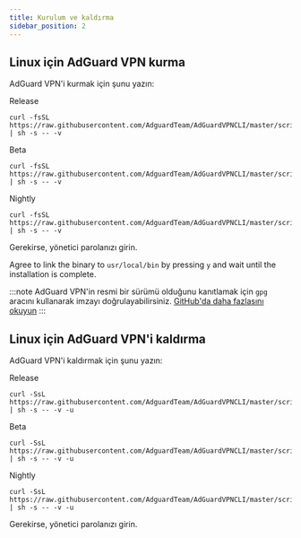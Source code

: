```yaml
---
title: Kurulum ve kaldırma
sidebar_position: 2
---
```


## Linux için AdGuard VPN kurma

AdGuard VPN'i kurmak için şunu yazın:

Release

```
curl -fsSL https://raw.githubusercontent.com/AdguardTeam/AdGuardVPNCLI/master/scripts/release/install.sh | sh -s -- -v
```

Beta

```
curl -fsSL https://raw.githubusercontent.com/AdguardTeam/AdGuardVPNCLI/master/scripts/beta/install.sh | sh -s -- -v
```

Nightly

```
curl -fsSL https://raw.githubusercontent.com/AdguardTeam/AdGuardVPNCLI/master/scripts/nightly/install.sh | sh -s -- -v
```

Gerekirse, yönetici parolanızı girin.

Agree to link the binary to `usr/local/bin` by pressing `y` and wait until the installation is complete.

:::note
AdGuard VPN'in resmi bir sürümü olduğunu kanıtlamak için `gpg` aracını kullanarak imzayı doğrulayabilirsiniz. [GitHub'da daha fazlasını okuyun](https://github.com/AdguardTeam/AdGuardVPNCLI?tab=readme-ov-file#verify-releases)
:::

## Linux için AdGuard VPN'i kaldırma

AdGuard VPN'i kaldırmak için şunu yazın:

Release

```
curl -SsL https://raw.githubusercontent.com/AdguardTeam/AdGuardVPNCLI/master/scripts/release/install.sh | sh -s -- -v -u
```

Beta

```
curl -SsL https://raw.githubusercontent.com/AdguardTeam/AdGuardVPNCLI/master/scripts/beta/install.sh | sh -s -- -v -u
```

Nightly

```
curl -SsL https://raw.githubusercontent.com/AdguardTeam/AdGuardVPNCLI/master/scripts/nightly/install.sh | sh -s -- -v -u
```

Gerekirse, yönetici parolanızı girin.
